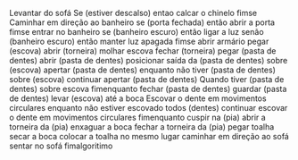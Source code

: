 Levantar do sofá
Se (estiver descalso) entao
calcar o chinelo
fimse
Caminhar em direção ao banheiro
se (porta fechada) então
abrir a porta
fimse
entrar no banheiro
se (banheiro escuro) então
ligar a luz
senão (banheiro escuro) então
manter luz apagada
fimse
abrir armário
pegar (escova)
abrir (torneira)
molhar escova
fechar (torneira)
pegar (pasta de dentes)
abrir (pasta de dentes)
posicionar saída da (pasta de dentes) sobre (escova)
apertar (pasta de dentes)
enquanto não tiver (pasta de dentes) sobre (escova)
continuar apertar (pasta de dentes)
Quando tiver (pasta de dentes) sobre escova
fimenquanto
fechar (pasta de dentes)
guardar (pasta de dentes)
levar (escova) até a boca
Escovar o dente em movimentos circulares
enquanto não estiver escovado todos (dentes)
continuar escovar o dente em movimentos circulares
fimenquanto
cuspir na (pia)
abrir a torneira da (pia)
enxaguar a boca
fechar a torneira da (pia)
pegar toalha
secar a boca
colocar a toalha no mesmo lugar
caminhar em direção ao sofá
sentar no sofá
fimalgoritimo
